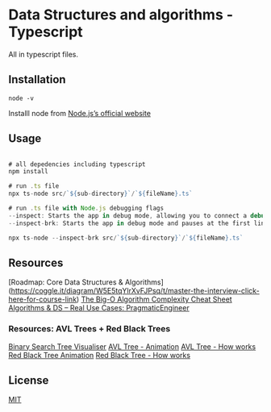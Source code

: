 # Data Structures and algorithms - Typescript

All in typescript files.

## Installation

```Check if you have node installed:
node -v
```
Installl node from [Node.js’s official website](https://nodejs.org/en)

## Usage

```typescript

# all depedencies including typescript
npm install

# run .ts file
npx ts-node src/`${sub-directory}`/`${fileName}.ts`

# run .ts file with Node.js debugging flags
--inspect: Starts the app in debug mode, allowing you to connect a debugger.
--inspect-brk: Starts the app in debug mode and pauses at the first line of code.

npx ts-node --inspect-brk src/`${sub-directory}`/`${fileName}.ts`
```

## Resources

[Roadmap: Core Data Structures & Algorithms] (https://coggle.it/diagram/W5E5tqYlrXvFJPsq/t/master-the-interview-click-here-for-course-link)
[The Big-O Algorithm Complexity Cheat Sheet](https://www.bigocheatsheet.com/)
[Algorithms & DS – Real Use Cases: PragmaticEngineer](https://blog.pragmaticengineer.com/data-structures-and-algorithms-i-actually-used-day-to-day/)


### Resources: AVL Trees + Red Black Trees
[Binary Search Tree Visualiser](https://visualgo.net/en/bst?slide=1)
[AVL Tree - Animation](https://www.cs.usfca.edu/~galles/visualization/AVLtree.html)
[AVL Tree - How works](https://medium.com/basecs/the-little-avl-tree-that-could-86a3cae410c7)
[Red Black Tree Animation](https://www.cs.usfca.edu/~galles/visualization/RedBlack.html)
[Red Black Tree - How works](https://medium.com/basecs/painting-nodes-black-with-red-black-trees-60eacb2be9a5)

## License

[MIT](https://choosealicense.com/licenses/mit/)